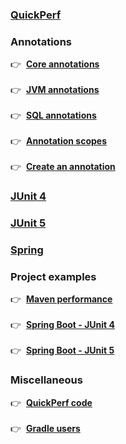 ### **[QuickPerf](https://github.com/quick-perf/doc/wiki/QuickPerf)**

### **Annotations**
:point_right: &nbsp;**[Core annotations](https://github.com/quick-perf/doc/wiki/core-annotations)**<br><br>
:point_right: &nbsp;**[JVM annotations](https://github.com/quick-perf/doc/wiki/JVM-annotations)**<br><br>
:point_right: &nbsp;**[SQL annotations](https://github.com/quick-perf/doc/wiki/SQL-annotations)**<br><br>
:point_right: &nbsp;**[Annotation scopes]()**<br><br>
:point_right: &nbsp;**[Create an annotation](https://github.com/quick-perf/doc/wiki/Create-an-annotation)**

### **[JUnit 4](https://github.com/quick-perf/doc/wiki/JUnit-4)**

### **[JUnit 5](https://github.com/quick-perf/doc/wiki/JUnit-5)**

### **[Spring](https://github.com/quick-perf/doc/wiki/Spring)**

### Project examples
:point_right: &nbsp;**[Maven performance](https://github.com/quick-perf/maven-test-bench)**<br><br>
:point_right: &nbsp;**[Spring Boot - JUnit 4](https://github.com/quick-perf/springboot-junit4-examples)**<br><br>
:point_right: &nbsp;**[Spring Boot - JUnit 5](https://github.com/quick-perf/springboot-junit5-examples)**

### **Miscellaneous**
:point_right: &nbsp;**[QuickPerf code](https://github.com/quick-perf/quickperf)**<br><br>
:point_right: &nbsp;**[Gradle users](https://github.com/quick-perf/doc/wiki/Gradle-users)**





